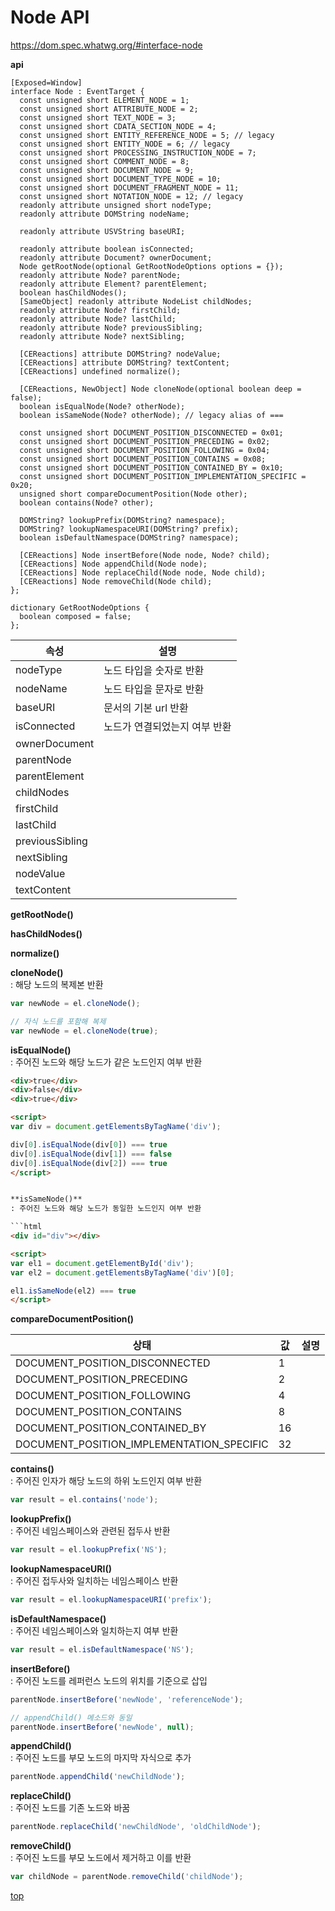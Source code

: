 # Node API

https://dom.spec.whatwg.org/#interface-node


**api**
```webidl
[Exposed=Window]
interface Node : EventTarget {
  const unsigned short ELEMENT_NODE = 1;
  const unsigned short ATTRIBUTE_NODE = 2;
  const unsigned short TEXT_NODE = 3;
  const unsigned short CDATA_SECTION_NODE = 4;
  const unsigned short ENTITY_REFERENCE_NODE = 5; // legacy
  const unsigned short ENTITY_NODE = 6; // legacy
  const unsigned short PROCESSING_INSTRUCTION_NODE = 7;
  const unsigned short COMMENT_NODE = 8;
  const unsigned short DOCUMENT_NODE = 9;
  const unsigned short DOCUMENT_TYPE_NODE = 10;
  const unsigned short DOCUMENT_FRAGMENT_NODE = 11;
  const unsigned short NOTATION_NODE = 12; // legacy
  readonly attribute unsigned short nodeType;
  readonly attribute DOMString nodeName;

  readonly attribute USVString baseURI;

  readonly attribute boolean isConnected;
  readonly attribute Document? ownerDocument;
  Node getRootNode(optional GetRootNodeOptions options = {});
  readonly attribute Node? parentNode;
  readonly attribute Element? parentElement;
  boolean hasChildNodes();
  [SameObject] readonly attribute NodeList childNodes;
  readonly attribute Node? firstChild;
  readonly attribute Node? lastChild;
  readonly attribute Node? previousSibling;
  readonly attribute Node? nextSibling;

  [CEReactions] attribute DOMString? nodeValue;
  [CEReactions] attribute DOMString? textContent;
  [CEReactions] undefined normalize();

  [CEReactions, NewObject] Node cloneNode(optional boolean deep = false);
  boolean isEqualNode(Node? otherNode);
  boolean isSameNode(Node? otherNode); // legacy alias of ===

  const unsigned short DOCUMENT_POSITION_DISCONNECTED = 0x01;
  const unsigned short DOCUMENT_POSITION_PRECEDING = 0x02;
  const unsigned short DOCUMENT_POSITION_FOLLOWING = 0x04;
  const unsigned short DOCUMENT_POSITION_CONTAINS = 0x08;
  const unsigned short DOCUMENT_POSITION_CONTAINED_BY = 0x10;
  const unsigned short DOCUMENT_POSITION_IMPLEMENTATION_SPECIFIC = 0x20;
  unsigned short compareDocumentPosition(Node other);
  boolean contains(Node? other);

  DOMString? lookupPrefix(DOMString? namespace);
  DOMString? lookupNamespaceURI(DOMString? prefix);
  boolean isDefaultNamespace(DOMString? namespace);

  [CEReactions] Node insertBefore(Node node, Node? child);
  [CEReactions] Node appendChild(Node node);
  [CEReactions] Node replaceChild(Node node, Node child);
  [CEReactions] Node removeChild(Node child);
};

dictionary GetRootNodeOptions {
  boolean composed = false;
};
```


속성 | 설명
---|---
nodeType    | 노드 타입을 숫자로 반환
nodeName    | 노드 타입을 문자로 반환  
baseURI     | 문서의 기본 url 반환
isConnected | 노드가 연결되었는지 여부 반환  
ownerDocument |
parentNode  |
parentElement |
childNodes  |
firstChild  |
lastChild   |
previousSibling |
nextSibling |
nodeValue   |
textContent |


**getRootNode()**


**hasChildNodes()**


**normalize()**


**cloneNode()**   
: 해당 노드의 복제본 반환   

```js
var newNode = el.cloneNode();

// 자식 노드를 포함해 복제
var newNode = el.cloneNode(true);
```


**isEqualNode()**  
: 주어진 노드와 해당 노드가 같은 노드인지 여부 반환

```html
<div>true</div>
<div>false</div>
<div>true</div>

<script>
var div = document.getElementsByTagName('div');

div[0].isEqualNode(div[0]) === true
div[0].isEqualNode(div[1]) === false
div[0].isEqualNode(div[2]) === true
</script>


**isSameNode()**   
: 주어진 노드와 해당 노드가 동일한 노드인지 여부 반환

```html
<div id="div"></div>

<script>
var el1 = document.getElementById('div');
var el2 = document.getElementsByTagName('div')[0];

el1.isSameNode(el2) === true
</script>
```


**compareDocumentPosition()**

상태 | 값 |설명
---|---|---
DOCUMENT_POSITION_DISCONNECTED | 1 |
DOCUMENT_POSITION_PRECEDING  | 2 |
DOCUMENT_POSITION_FOLLOWING  | 4 |  
DOCUMENT_POSITION_CONTAINS   | 8 |
DOCUMENT_POSITION_CONTAINED_BY | 16 |
DOCUMENT_POSITION_IMPLEMENTATION_SPECIFIC | 32 |


**contains()**  
: 주어진 인자가 해당 노드의 하위 노드인지 여부 반환  

```js
var result = el.contains('node');
```


**lookupPrefix()**  
: 주어진 네임스페이스와 관련된 접두사 반환  

```js
var result = el.lookupPrefix('NS');
```


**lookupNamespaceURI()**   
: 주어진 접두사와 일치하는 네임스페이스 반환   

```js
var result = el.lookupNamespaceURI('prefix');
```


**isDefaultNamespace()**  
: 주어진 네임스페이스와 일치하는지 여부 반환   

```js
var result = el.isDefaultNamespace('NS');
```


**insertBefore()**  
: 주어진 노드를 레퍼런스 노드의 위치를 기준으로 삽입   

```js
parentNode.insertBefore('newNode', 'referenceNode');

// appendChild() 메소드와 동일  
parentNode.insertBefore('newNode', null);
```


**appendChild()**  
: 주어진 노드를 부모 노드의 마지막 자식으로 추가  

```js
parentNode.appendChild('newChildNode');
```


**replaceChild()**  
: 주어진 노드를 기존 노드와 바꿈

```js
parentNode.replaceChild('newChildNode', 'oldChildNode');
```


**removeChild()**   
: 주어진 노드를 부모 노드에서 제거하고 이를 반환   

```js
var childNode = parentNode.removeChild('childNode');
```



[top](#)

